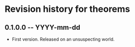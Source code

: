 # Revision history for theorems

## 0.1.0.0 -- YYYY-mm-dd

* First version. Released on an unsuspecting world.
